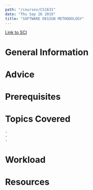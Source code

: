 ```yaml
---
path: "/courses/CS1631"
date: "Thu Sep 26 2019"
title: "SOFTWARE DESIGN METHODOLOGY"
---
```

[Link to SCI]("http://courses.sci.pitt.edu/courses/courses/view/CS-1631")

# General Information

# Advice


# Prerequisites
<!-- PREREQ_REPLACEMENT (Do not remove) -->

<!-- END PREREQ_REPLACEMENT (Do not remove) -->
# Topics Covered
	- 
	-
	-
# Workload

<!-- TESTIMONIALS
# Testimonials
This gets replaced with Gatsby, its
data comes from Google Sheets for easier
editing!
-->

# Resources
